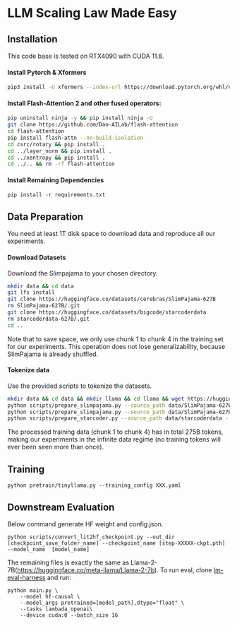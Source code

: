 # LLM Scaling Law Made Easy

## Installation
This code base is tested on RTX4090 with CUDA 11.8.
#### Install Pytorch & Xformers
```bash
pip3 install -U xformers --index-url https://download.pytorch.org/whl/cu118
```

#### Install Flash-Attention 2 and other fused operators:
```bash
pip uninstall ninja -y && pip install ninja -U
git clone https://github.com/Dao-AILab/flash-attention
cd flash-attention
pip install flash-attn --no-build-isolation
cd csrc/rotary && pip install .
cd ../layer_norm && pip install .
cd ../xentropy && pip install .
cd ../.. && rm -rf flash-attention
```
#### Install Remaining Dependencies
```
pip install -r requirements.txt 
```

## Data Preparation
You need at least 1T disk space to download data and reproduce all our experiments.
#### Download Datasets
Download the Slimpajama to your chosen directory. 
```bash
mkdir data && cd data
git lfs install
git clone https://huggingface.co/datasets/cerebras/SlimPajama-627B
rm SlimPajama-627B/.git
git clone https://huggingface.co/datasets/bigcode/starcoderdata
rm starcoderdata-627B/.git
cd ..
```
Note that to save space, we only use chunk 1 to chunk 4 in the training set for our experiments. This operation does not lose generalizability, because SlimPajama is already shuffled.
#### Tokenize data

Use the provided scripts to tokenize the datasets.
```bash
mkdir data && cd data && mkdir llama && cd llama && wget https://huggingface.co/TinyLlama/TinyLlama-1.1B-intermediate-step-480k-1T/blob/main/tokenizer.model && cd ../..
python scripts/prepare_slimpajama.py --source_path data/SlimPajama-627B --tokenizer_path data/llama  --destination_path data/slim_star_combined --split train --percentage 1.0
python scripts/prepare_slimpajama.py --source_path data/SlimPajama-627B --tokenizer_path data/llama  --destination_path data/slim_star_combined --split validation --percentage 1.0
python scripts/prepare_starcoder.py --source_path data/starcoderdata --tokenizer_path data/llama --destination_path data/slim_star_combined --split train --percentage 1.0
```
The processed training data (chunk 1 to chunk 4) has in total 275B tokens, making our experiments in the infinite data regime (no training tokens will ever been seen more than once). 

## Training
```
python pretrain/tinyllama.py --training_config XXX.yaml
```
## Downstream Evaluation
Below command generate HF weight and config.json.
```
python scripts/convert_lit2hf_checkpoint.py --out_dir [checkpoint_save_folder_name] --checkpoint_name [step-XXXXX-ckpt.pth] --model_name  [model_name]
```
The remaining files is exactly the same as Llama-2-7B(https://huggingface.co/meta-llama/Llama-2-7b).
To run eval, clone [lm-eval-harness](https://github.com/EleutherAI/lm-evaluation-harness) and run:
```
python main.py \
    --model hf-causal \
    --model_args pretrained=[model_path],dtype="float" \
    --tasks lambada_openai\
    --device cuda:0 --batch_size 16
```
